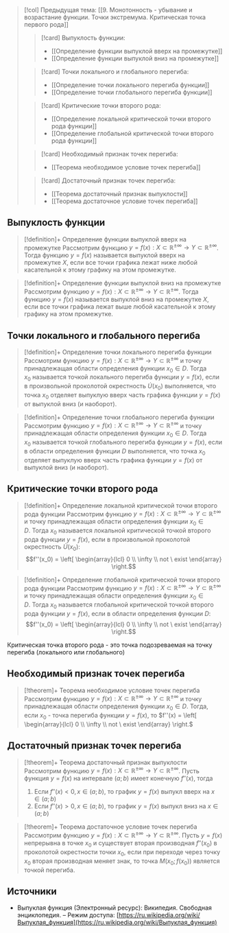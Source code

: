 > [!col] Предыдущая тема: [[9. Монотонность - убывание и возрастание функции. Точки экстремума. Критическая точка первого рода]]
>> [!card] Выпуклость функции:
>> * [[Определение функции выпуклой вверх на промежутке]]
>> * [[Определение функции выпуклой вниз на промежутке]]
>
>> [!card] Точки локального и глобального перегиба:
>> * [[Определение точки локального перегиба функции]]
>> * [[Определение точки глобального перегиба функции]]
>
>> [!card] Критические точки второго рода:
>> * [[Определение локальной критической точки второго рода функции]]
>> * [[Определение глобальной критической точки второго рода функции]]
>
>> [!card] Необходимый признак точек перегиба:
>> * [[Теорема необходимое условие точек перегиба]]
>
>> [!card] Достаточный признак точек перегиба:
>> * [[Теорема достаточный признак выпуклости]]
>> * [[Теорема достаточное условие точек перегиба]]
## Выпуклость функции
> [!definition]+ Определение функции выпуклой вверх на промежутке
> Рассмотрим функцию $y = f(x):X \subset \mathbb{R^{\pm\infty}}\rightarrow Y \subset \mathbb{R^{\pm\infty}}$. Тогда функцию $y = f(x)$ называется выпуклой вверх на промежутке $X$, если все точки графика лежат ниже любой касательной к этому графику на этом промежутке. 

> [!definition]+ Определение функции выпуклой вниз на промежутке
> Рассмотрим функцию $y = f(x):X \subset \mathbb{R^{\pm\infty}}\rightarrow Y \subset \mathbb{R^{\pm\infty}}$. Тогда функцию $y = f(x)$ называется выпуклой вниз на промежутке $X$, если все точки графика лежат выше любой касательной к этому графику на этом промежутке.  

## Точки локального и глобального перегиба
> [!definition]+ Определение точки локального перегиба функции
> Рассмотрим функцию $y = f(x):X \subset \mathbb{R^{\pm\infty}}\rightarrow Y \subset \mathbb{R^{\pm\infty}}$ и точку принадлежащая области определения функции $x_0 \in D$. Тогда $x_{0}$ называется точкой локального перегиба функции ${\displaystyle y=f(x),}$ если в произвольной проколотой окрестность ${\displaystyle {\dot {U}}(x_{0})}$ выполняется, что точка $x_0$ отделяет выпуклую вверх часть графика функции $y=f(x)$ от выпуклой вниз (и наоборот).

> [!definition]+ Определение точки глобального перегиба функции
> Рассмотрим функцию $y = f(x):X \subset \mathbb{R^{\pm\infty}}\rightarrow Y \subset \mathbb{R^{\pm\infty}}$ и точку принадлежащая области определения функции $x_0 \in D$. Тогда $x_{0}$ называется точкой глобального перегиба функции ${\displaystyle y=f(x),}$ если в области определения функции $D$ выполняется, что точка $x_0$ отделяет выпуклую вверх часть графика функции $y=f(x)$ от выпуклой вниз (и наоборот). 

## Критические точки второго рода
> [!definition]+ Определение локальной критической точки второго рода функции 
> Рассмотрим функцию $y = f(x):X \subset \mathbb{R^{\pm\infty}}\rightarrow Y \subset \mathbb{R^{\pm\infty}}$ и точку принадлежащая области определения функции $x_0 \in D$. Тогда $x_{0}$ называется локальной критической точкой второго рода функции ${\displaystyle y=f(x),}$ если в произвольной проколотой окрестность ${\displaystyle {\dot {U}}(x_{0})}$: $$f''(x_0) = \left[ \begin{array}{lcl} 0 \\ \infty \\ not \ exist  \end{array} \right.$$

> [!definition]+ Определение глобальной критической точки второго рода функции 
> Рассмотрим функцию $y = f(x):X \subset \mathbb{R^{\pm\infty}}\rightarrow Y \subset \mathbb{R^{\pm\infty}}$ и точку принадлежащая области определения функции $x_0 \in D$. Тогда $x_{0}$ называется глобальной критической точкой второго рода функции ${\displaystyle y=f(x),}$ если в области определения функции $D$: $$f''(x_0) = \left[ \begin{array}{lcl} 0 \\ \infty \\ not \ exist  \end{array} \right.$$

Критическая точка второго рода - это точка подозреваемая на точку перегиба (локального или глобального)

## Необходимый признак точек перегиба
> [!theorem]+ Теорема необходимое условие точек перегиба
> Рассмотрим функцию $y = f(x):X \subset \mathbb{R^{\pm\infty}}\rightarrow Y \subset \mathbb{R^{\pm\infty}}$ и точку принадлежащая области определения функции $x_0 \in D$. Тогда, если  $x_0$ - точка перегиба функции $y =f(x)$, то $f''(x) = \left[ \begin{array}{lcl} 0 \\ \infty \\ not \ exist  \end{array} \right.$

## Достаточный признак точек перегиба
> [!theorem]+ Теорема достаточный признак выпуклости
> Рассмотрим функцию $y = f(x):X \subset \mathbb{R^{\pm\infty}}\rightarrow Y \subset \mathbb{R^{\pm\infty}}$. Пусть функция $y =f(x)$ на интервале $(a;b)$ имеет конечную $f''(x)$, тогда
> 1. Если $f''(x) < 0, x \in (a;b)$, то график $y=f(x)$ выпукл вверх на $x \in (a;b)$
> 2. Если $f''(x) > 0, x \in (a;b)$, то график $y=f(x)$ выпукл вниз на $x \in (a;b)$

> [!theorem]+ Теорема достаточное условие точек перегиба
> Рассмотрим функцию $y = f(x):X \subset \mathbb{R^{\pm\infty}}\rightarrow Y \subset \mathbb{R^{\pm\infty}}$. Пусть $y = f(x)$ непрерывна в точке $x_0$ и существует вторая производная $f''(x_0)$ в проколотой окрестности точки $x_0$, если при переходе через точку $x_0$ вторая производная меняет знак, то точка $M(x_0; f(x_0))$ является точкой перегиба. 

## Источники
* Выпуклая функция (Электронный ресурс): Википедия. Свободная энциклопедия. – Режим доступа: [https://ru.wikipedia.org/wiki/Выпуклая_функция](https://ru.wikipedia.org/wiki/Выпуклая_функция)